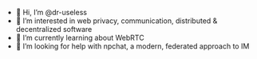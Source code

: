 - 👋 Hi, I’m @dr-useless
- 👀 I’m interested in web privacy, communication, distributed & decentralized software
- 🌱 I’m currently learning about WebRTC
- 💞️ I’m looking for help with npchat, a modern, federated approach to IM

<!---
dr-useless/dr-useless is a ✨ special ✨ repository because its `README.md` (this file) appears on your GitHub profile.
You can click the Preview link to take a look at your changes.
--->
